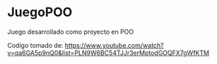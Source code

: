 # JuegoPOO
  Juego desarrollado como proyecto en POO

  Codigo tomado de: https://www.youtube.com/watch?v=qa6GA5p9nQ0&list=PLN9W6BC54TJJr3erMptodGOQFX7gWfKTM
